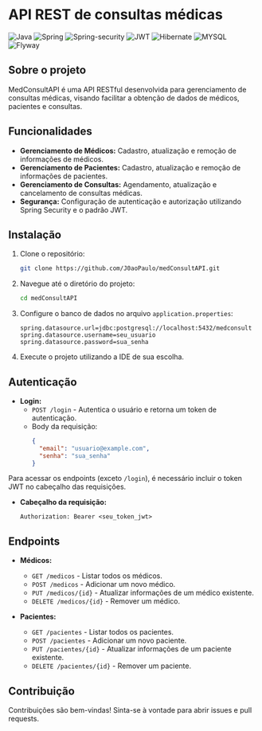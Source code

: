 # API REST de consultas médicas
![Java](https://img.shields.io/badge/java-%23ED8B00.svg?style=for-the-badge&logo=openjdk&logoColor=white)
![Spring](https://img.shields.io/badge/Spring_Boot-F2F4F9?style=for-the-badge&logo=spring-boot)
![Spring-security](https://img.shields.io/badge/Spring_Security-6DB50F?style=for-the-badge&logo=Spring-Security&logoColor=white)
![JWT](https://img.shields.io/badge/JSON%20Web%20Tokens-000000.svg?style=for-the-badge&logo=JSON-Web-Tokens&logoColor=white)
![Hibernate](https://img.shields.io/badge/Hibernate-59666C?style=for-the-badge&logo=Hibernate&logoColor=white)
![MYSQL](https://img.shields.io/badge/MySQL-005C84?style=for-the-badge&logo=mysql&logoColor=white)
![Flyway](https://img.shields.io/badge/Flyway-CC0200.svg?style=for-the-badge&logo=Flyway&logoColor=white)


## Sobre o projeto
MedConsultAPI é uma API RESTful desenvolvida para gerenciamento de consultas médicas, visando facilitar a obtenção de
dados de médicos, pacientes e consultas.

## Funcionalidades

- **Gerenciamento de Médicos:** Cadastro, atualização e remoção de informações de médicos.
- **Gerenciamento de Pacientes:** Cadastro, atualização e remoção de informações de pacientes.
- **Gerenciamento de Consultas:** Agendamento, atualização e cancelamento de consultas médicas.
- **Segurança:** Configuração de autenticação e autorização utilizando Spring Security e o padrão JWT.
## Instalação

1. Clone o repositório:

   ```bash
   git clone https://github.com/J0aoPaulo/medConsultAPI.git
   ```
2. Navegue até o diretório do projeto:

   ```bash
   cd medConsultAPI
   ```
3. Configure o banco de dados no arquivo `application.properties`:

   ```properties
   spring.datasource.url=jdbc:postgresql://localhost:5432/medconsult
   spring.datasource.username=seu_usuario
   spring.datasource.password=sua_senha
   ```
4. Execute o projeto utilizando a IDE de sua escolha.

## Autenticação

- **Login:**
  - `POST /login` - Autentica o usuário e retorna um token de autenticação.
  - Body da requisição:
      ```json
      {
        "email": "usuario@example.com",
        "senha": "sua_senha"
      }
      ```
Para acessar os endpoints (exceto `/login`), é necessário incluir o token JWT no cabeçalho das requisições.

- **Cabeçalho da requisição:**
  ```
  Authorization: Bearer <seu_token_jwt>
  ```
  
## Endpoints
- **Médicos:**
  - `GET /medicos` - Listar todos os médicos.
  - `POST /medicos` - Adicionar um novo médico.
  - `PUT /medicos/{id}` - Atualizar informações de um médico existente.
  - `DELETE /medicos/{id}` - Remover um médico.

- **Pacientes:**
  - `GET /pacientes` - Listar todos os pacientes.
  - `POST /pacientes` - Adicionar um novo paciente.
  - `PUT /pacientes/{id}` - Atualizar informações de um paciente existente.
  - `DELETE /pacientes/{id}` - Remover um paciente.

<!-- - **Consultas:**
  - `GET /consultas` - Listar todas as consultas.
  - `POST /consultas` - Agendar uma nova consulta.
  - `PUT /consultas/{id}` - Atualizar informações de uma consulta existente.
    - `DELETE /consultas/{id}` - Cancelar uma consulta. -->       

## Contribuição
Contribuições são bem-vindas! Sinta-se à vontade para abrir issues e pull requests.
